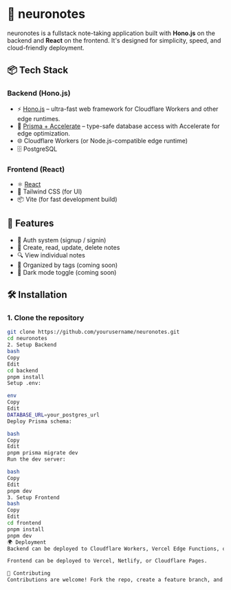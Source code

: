 # 🧠 neuronotes

neuronotes is a fullstack note-taking application built with **Hono.js** on the backend and **React** on the frontend. It's designed for simplicity, speed, and cloud-friendly deployment.

## 📦 Tech Stack

### Backend (Hono.js)

- ⚡️ [Hono.js](https://hono.dev/) – ultra-fast web framework for Cloudflare Workers and other edge runtimes.
- 🧬 [Prisma + Accelerate](https://www.prisma.io/accelerate) – type-safe database access with Accelerate for edge optimization.
- 🌐 Cloudflare Workers (or Node.js-compatible edge runtime)
- 🗄️ PostgreSQL

### Frontend (React)

- ⚛️ [React](https://reactjs.org/)
- 🎨 Tailwind CSS (for UI)
- 📦 Vite (for fast development build)

## 🚀 Features

- 🔐 Auth system (signup / signin)
- 📝 Create, read, update, delete notes
- 🔍 View individual notes
- 📁 Organized by tags (coming soon)
- 🌙 Dark mode toggle (coming soon)

## 🛠️ Installation

### 1. Clone the repository

```bash
git clone https://github.com/yourusername/neuronotes.git
cd neuronotes
2. Setup Backend
bash
Copy
Edit
cd backend
pnpm install
Setup .env:

env
Copy
Edit
DATABASE_URL=your_postgres_url
Deploy Prisma schema:

bash
Copy
Edit
pnpm prisma migrate dev
Run the dev server:

bash
Copy
Edit
pnpm dev
3. Setup Frontend
bash
Copy
Edit
cd frontend
pnpm install
pnpm dev
🌍 Deployment
Backend can be deployed to Cloudflare Workers, Vercel Edge Functions, or Deno Deploy.

Frontend can be deployed to Vercel, Netlify, or Cloudflare Pages.

🤝 Contributing
Contributions are welcome! Fork the repo, create a feature branch, and open a PR 🚀
```
